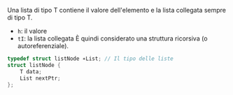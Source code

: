 Una lista di tipo T contiene il valore dell'elemento e la lista collegata sempre di tipo T.
- `h`: il valore
- `tI`: la lista collegata
È quindi considerato una struttura ricorsiva (o autoreferenziale).

```C
typedef struct listNode ∗List; // Il tipo delle liste
struct listNode {
	T data;
	List nextPtr;
};
```

